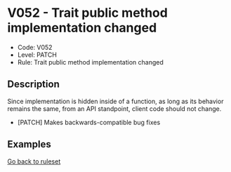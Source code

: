 # V052 - Trait public method implementation changed

* Code: V052
* Level: PATCH
* Rule: Trait public method implementation changed

## Description

Since implementation is hidden inside of a function, as long as its behavior remains the same, from an API standpoint, client code should not change.

* [PATCH] Makes backwards-compatible bug fixes

## Examples

[Go back to ruleset](../README.md)